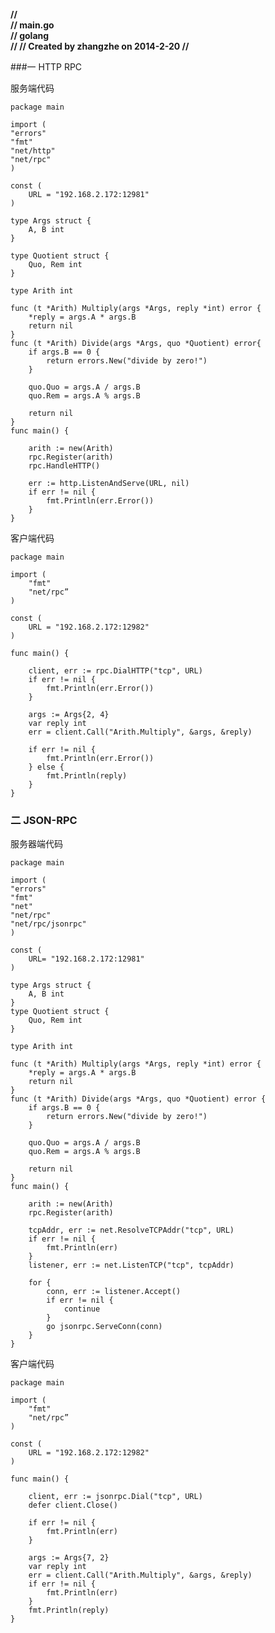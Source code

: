 **//  
//  main.go  
//  golang  
//
//  Created by zhangzhe on 2014-2-20
//**

###一 HTTP RPC

服务端代码
	
	package main

    import (
    "errors"
	"fmt"
	"net/http"
	"net/rpc"
	)

	const (
		URL = "192.168.2.172:12981"
	)

	type Args struct {
		A, B int
	}
	
	type Quotient struct {
		Quo, Rem int
	}

	type Arith int

	func (t *Arith) Multiply(args *Args, reply *int) error {
		*reply = args.A * args.B
		return nil
	}
	func (t *Arith) Divide(args *Args, quo *Quotient) error{
		if args.B == 0 {
			return errors.New("divide by zero!")
		}

		quo.Quo = args.A / args.B
		quo.Rem = args.A % args.B

		return nil
	}
	func main() {

		arith := new(Arith)
		rpc.Register(arith)
		rpc.HandleHTTP()

		err := http.ListenAndServe(URL, nil)
		if err != nil {
			fmt.Println(err.Error())
		}
	}


客户端代码

	package main
	
	import (
    	"fmt"    
    	"net/rpc”
    )
    
    const (
		URL = "192.168.2.172:12982"
	)
	
	func main() {
	
		client, err := rpc.DialHTTP("tcp", URL)
		if err != nil {
			fmt.Println(err.Error())
		}
		
		args := Args{2, 4}
		var reply int
		err = client.Call("Arith.Multiply", &args, &reply)

		if err != nil {
			fmt.Println(err.Error())
		} else {
			fmt.Println(reply)
		}
	}	
	
### 二 JSON-RPC	

	
服务器端代码
	
	package main

    import (
    "errors"
	"fmt"
	"net"
	"net/rpc"
	"net/rpc/jsonrpc"
	)

	const (
		URL= "192.168.2.172:12981"
	)

	type Args struct {
		A, B int
	}
	type Quotient struct {
		Quo, Rem int
	}

	type Arith int

	func (t *Arith) Multiply(args *Args, reply *int) error {
		*reply = args.A * args.B
		return nil
	}
	func (t *Arith) Divide(args *Args, quo *Quotient) error {
		if args.B == 0 {
			return errors.New("divide by zero!")
		}

		quo.Quo = args.A / args.B
		quo.Rem = args.A % args.B

		return nil
	}
	func main() {

		arith := new(Arith)
		rpc.Register(arith)
		
		tcpAddr, err := net.ResolveTCPAddr("tcp", URL)
		if err != nil {
			fmt.Println(err)
		}
		listener, err := net.ListenTCP("tcp", tcpAddr)

		for {
			conn, err := listener.Accept()
			if err != nil {
				continue
			}
			go jsonrpc.ServeConn(conn)
		}
	}
	
客户端代码

	package main
	
	import (
    	"fmt"    
    	"net/rpc”
    )
    
    const (
		URL = "192.168.2.172:12982"
	)
	
	func main() {
	
		client, err := jsonrpc.Dial("tcp", URL)
		defer client.Close()

		if err != nil {
			fmt.Println(err)
		}

		args := Args{7, 2}
		var reply int
		err = client.Call("Arith.Multiply", &args, &reply)
		if err != nil {
			fmt.Println(err)
		}
		fmt.Println(reply)	
	}
